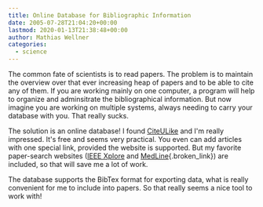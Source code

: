 ```yaml
---
title: Online Database for Bibliographic Information
date: 2005-07-28T21:04:20+00:00
lastmod: 2020-01-13T21:38:48+00:00
author: Mathias Wellner
categories:
  - science
---
```

The common fate of scientists is to read papers. The problem is to maintain the overview over that ever increasing heap of papers and to be able to cite any of them. If you are working mainly on one computer, a program will help to organize and adminsitrate the bibliographical information. But now imagine you are working on multiple systems, always needing to carry your database with you. That really sucks.

The solution is an online database! I found [CiteULike](http://www.citeulike.org) and I'm really impressed. It's free and seems very practical. You even can add articles with one special link, provided the website is supported. But my favorite paper-search websites ([IEEE Xplore](https://ecopyright.ieee.org/xplore/ie-notice.html) and [MedLine](http://medline.cos.com){.broken_link}) are included, so that will save me a lot of work.

The database supports the BibTex format for exporting data, what is really convenient for me to include into papers. So that really seems a nice tool to work with!